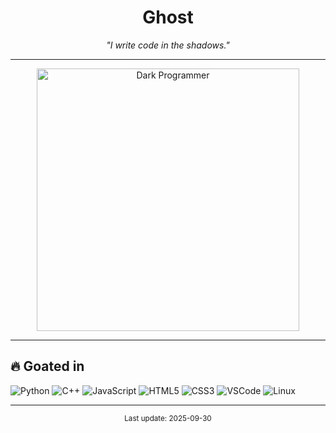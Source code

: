 <!-- README.md -->
<!-- ===== عنوان رهيب وغامض ===== -->
<h1 align="center"> Ghost </h1>
<p align="center">
  <em>"I write code  in the shadows."</em>
</p>

---

<!-- ===== صورة غامضة لمبرمج ===== -->
<p align="center">
  <img src="https://camo.githubusercontent.com/8e2bc0135b65bf2a9255f2d14b15d35bfd9280b8848e2d400102accf8f96115b/68747470733a2f2f6d656469612e67697068792e636f6d2f6d656469612f76312e59326c6b505463354d4749334e6a457864484d304f4464305a4777344e4773345a5870785a6d396c614846304d334d3062325273647a49354e6d74734d5768785a326c6c63535a6c634431324d56396e61575a7a58334e6c59584a6a61435a6a6444316e2f48303350755664775245423231414e6b4c582f67697068792e676966" alt="Dark Programmer" width="420"/>
</p>

---

<!-- ===== Goated in (tech) ===== -->
<h2 align="left">🔥 Goated in</h2>
<p>
  <!-- استبدل أو أضف/احذف حسب اللي تبي -->
  <img alt="Python" src="https://img.shields.io/badge/Python-3776AB?style=flat-square&logo=python&logoColor=white" />
  <img alt="C++" src="https://img.shields.io/badge/C++-00599C?style=flat-square&logo=c%2B%2B&logoColor=white" />
  <img alt="JavaScript" src="https://img.shields.io/badge/JavaScript-F7DF1E?style=flat-square&logo=javascript&logoColor=black" />
  <img alt="HTML5" src="https://img.shields.io/badge/HTML5-E34F26?style=flat-square&logo=html5&logoColor=white" />
  <img alt="CSS3" src="https://img.shields.io/badge/CSS3-1572B6?style=flat-square&logo=css3&logoColor=white" />
  <img alt="VSCode" src="https://img.shields.io/badge/VS%20Code-007ACC?style=flat-square&logo=visual-studio-code&logoColor=white" />
  <img alt="Linux" src="https://img.shields.io/badge/Linux-2B2B2B?style=flat-square&logo=linux&logoColor=white" />
</p>
<p align="center>"
<img alt="coder" src="https://blogger.googleusercontent.com/img/b/R29vZ2xl/AVvXsEhQu5ajFecAwB-TUM3LPoLfIFRKnD3_1OuuDy9Ey0o7nGdggQBvU9FubtN7WnxN27RwPWte9o_eyZzKTs978ppd-DTtCZDk40PSuQhjs_spypdKHMWUFHXqafMHAco6EYET3AHNtzHfekzWdCukqhG3nDSbOTRHJKY4SlGjiuunXeQ-1U8KP0uY015I59c/s16000/State-Sponsored%20Hackers.webp" width="700" />
</p>
  <!-- ===== Quote more mysterious ===== -->


<!-- ===== مكان لصورة بدل Featured Repos ===== -->


---

<p align="center"><sub>Last update: 2025-09-30</sub></p>
